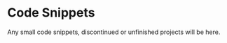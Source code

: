 Code Snippets
==========


Any small code snippets, discontinued or unfinished projects will be here.
